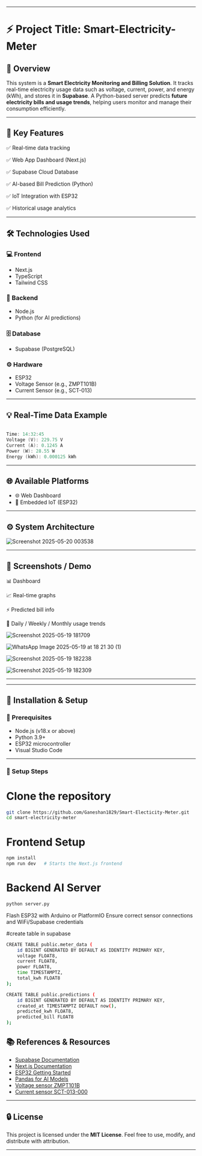 
---

# ⚡ Project Title: Smart-Electricity-Meter

## 📌 Overview

This system is a **Smart Electricity Monitoring and Billing Solution**. It tracks real-time electricity usage data such as voltage, current, power, and energy (kWh), and stores it in **Supabase**. A Python-based server predicts **future electricity bills and usage trends**, helping users monitor and manage their consumption efficiently.

---

## 🧠 Key Features

✅ Real-time data tracking

✅ Web App Dashboard (Next.js)

✅ Supabase Cloud Database

✅ AI-based Bill Prediction (Python)

✅ IoT Integration with ESP32

✅ Historical usage analytics

---

## 🛠️ Technologies Used

### 💻 Frontend

* Next.js
* TypeScript
* Tailwind CSS

### 🧩 Backend

* Node.js
* Python (for AI predictions)

### 🗄️ Database

* Supabase (PostgreSQL)

### ⚙️ Hardware

* ESP32
* Voltage Sensor (e.g., ZMPT101B)
* Current Sensor (e.g., SCT-013)

---

## 💡 Real-Time Data Example

```cpp

Time: 14:32:45
Voltage (V): 229.75 V
Current (A): 0.1245 A
Power (W): 28.55 W
Energy (kWh): 0.000125 kWh

```

---

## 🌐 Available Platforms

* 🌐 Web Dashboard
* 🚀 Embedded IoT (ESP32)

---

## ⚙️ System Architecture

 
![Screenshot 2025-05-20 003538](https://github.com/user-attachments/assets/15bd098d-8716-49c3-a85b-337d808c7819)



---

## 📸 Screenshots / Demo

📊 Dashboard

📈 Real-time graphs

⚡ Predicted bill info

📅 Daily / Weekly / Monthly usage trends


![Screenshot 2025-05-19 181709](https://github.com/user-attachments/assets/8b160fee-08d3-4628-a269-be02449328a9)

![WhatsApp Image 2025-05-19 at 18 21 30 (1)](https://github.com/user-attachments/assets/72482f25-bba6-4da3-b3ca-dc38d2647abc)

![Screenshot 2025-05-19 182238](https://github.com/user-attachments/assets/2a275072-7b92-40e5-8504-05ce267a7226)

![Screenshot 2025-05-19 182309](https://github.com/user-attachments/assets/15dab639-fbaf-4cf5-a926-a8b74e4e2969)

---


---

## 📱 Installation & Setup

### 🔧 Prerequisites

* Node.js (v18.x or above)
* Python 3.9+
* ESP32 microcontroller
* Visual Studio Code

---

### 🚀 Setup Steps

# Clone the repository

```bash
git clone https://github.com/Ganeshan1829/Smart-Electicity-Meter.git
cd smart-electricity-meter
```

# Frontend Setup

```bash
npm install
npm run dev   # Starts the Next.js frontend
```

# Backend AI Server

```bash
python server.py   
```

Flash ESP32 with Arduino or PlatformIO
Ensure correct sensor connections and WiFi/Supabase credentials

#create table in supabase

```bash
CREATE TABLE public.meter_data (
    id BIGINT GENERATED BY DEFAULT AS IDENTITY PRIMARY KEY,
    voltage FLOAT8,
    current FLOAT8,
    power FLOAT8,
    time TIMESTAMPTZ,
    total_kwh FLOAT8
);

```
```bash
CREATE TABLE public.predictions (
    id BIGINT GENERATED BY DEFAULT AS IDENTITY PRIMARY KEY,
    created_at TIMESTAMPTZ DEFAULT now(),
    predicted_kwh FLOAT8,
    predicted_bill FLOAT8
);
```

## 📚 References & Resources

- [Supabase Documentation](https://supabase.com/docs)
- [Next.js Documentation](https://nextjs.org/docs)
- [ESP32 Getting Started](https://randomnerdtutorials.com/getting-started-with-esp32/)
- [Pandas for AI Models](https://pandas.pydata.org/docs/)
- [Voltage sensor ZMPT101B ](https://diyprojectslabs.com/interfacing-zmpt101b-voltage-sensor-with-esp32/)
- [Current sensor SCT-013-000](https://forum.arduino.cc/t/current-sensor-sct-013-000/462305)

---

## 🔒 License

This project is licensed under the **MIT License**.
Feel free to use, modify, and distribute with attribution.

---


